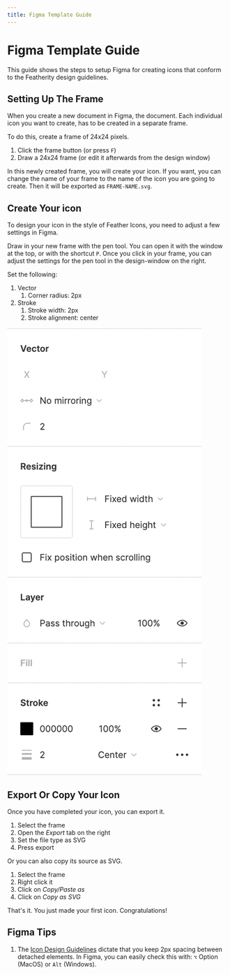 ```yaml
---
title: Figma Template Guide
---
```


# Figma Template Guide

This guide shows the steps to setup Figma for creating icons that conform to the Featherity design guidelines.

## Setting Up The Frame
When you create a new document in Figma, the document. Each individual icon you want to create, has to be created in a separate frame.

To do this, create a frame of 24x24 pixels.

1. Click the frame button (or press `F`)
2. Draw a 24x24 frame (or edit it afterwards from the design window)

In this newly created frame, you will create your icon. If you want, you can change the name of your frame to the name of the icon you are going to create. Then it will be exported as `FRAME-NAME.svg`.

## Create Your icon
To design your icon in the style of Feather Icons, you need to adjust a few settings in Figma.

Draw in your new frame with the pen tool. You can open it with the window at the top, or with the shortcut `P`. Once you click in your frame, you can adjust the settings for the pen tool in the design-window on the right.

Set the following:
1. Vector
   1. Corner radius: 2px
2. Stroke
   1. Stroke width: 2px
   2. Stroke alignment: center

![Figma Stroke Options](images/figma-stroke-options.png)

## Export Or Copy Your Icon
Once you have completed your icon, you can export it.

1. Select the frame
2. Open the *Export* tab on the right
3. Set the file type as SVG
4. Press export

Or you can also copy its source as SVG.

1. Select the frame
2. Right click it
3. Click on *Copy/Paste as*
4. Click on *Copy as SVG*

That's it. You just made your first icon. Congratulations!

## Figma Tips
1. The [Icon Design Guidelines](icon-design-guide.md) dictate that you keep 2px spacing between detached elements. In Figma, you can easily check this with: `⌥` Option (MacOS) or `Alt` (Windows).
